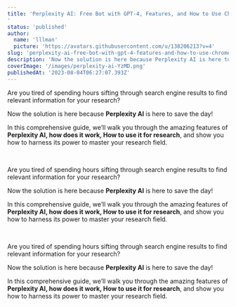 ```yaml
---
title: 'Perplexity AI: Free Bot with GPT-4, Features, and How to Use Chrome Extension
'
status: 'published'
author:
  name: 'lllman'
  picture: 'https://avatars.githubusercontent.com/u/138206213?v=4'
slug: 'perplexity-ai-free-bot-with-gpt-4-features-and-how-to-use-chrome-extension'
description: 'Now the solution is here because Perplexity AI is here to save the day!'
coverImage: '/images/perplexity-ai-YzMD.png'
publishedAt: '2023-08-04T06:27:07.393Z'
---
```


Are you tired of spending hours sifting through search engine results to find relevant information for your research?

Now the solution is here because **Perplexity AI** is here to save the day!

In this comprehensive guide, we’ll walk you through the amazing features of **Perplexity AI, how does it work, How to use it for research**, and show you how to harness its power to master your research field.

<br>

Are you tired of spending hours sifting through search engine results to find relevant information for your research?

Now the solution is here because **Perplexity AI** is here to save the day!

In this comprehensive guide, we’ll walk you through the amazing features of **Perplexity AI, how does it work, How to use it for research**, and show you how to harness its power to master your research field.

<br>

Are you tired of spending hours sifting through search engine results to find relevant information for your research?

Now the solution is here because **Perplexity AI** is here to save the day!

In this comprehensive guide, we’ll walk you through the amazing features of **Perplexity AI, how does it work, How to use it for research**, and show you how to harness its power to master your research field.

<br>

